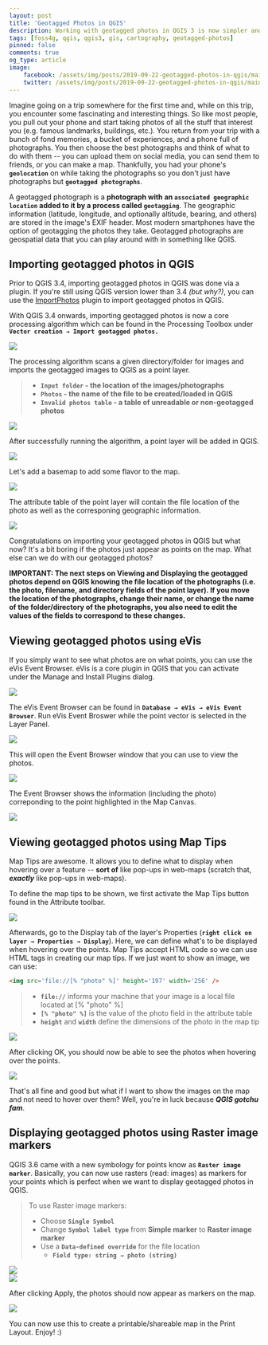 ```yaml
---
layout: post
title: 'Geotagged Photos in QGIS'
description: Working with geotagged photos in QGIS 3 is now simpler and easier. :)
tags: [foss4g, qgis, qgis3, gis, cartography, geotagged-photos]
pinned: false
comments: true
og_type: article
image:
    facebook: /assets/img/posts/2019-09-22-geotagged-photos-in-qgis/main.png
    twitter: /assets/img/posts/2019-09-22-geotagged-photos-in-qgis/main.png
---
```


Imagine going on a trip somewhere for the first time and, while on this trip, you encounter some fascinating and interesting things. So like most people, you pull out your phone and start taking photos of all the stuff that interest you (e.g. famous landmarks, buildings, etc.). You return from your trip with a bunch of fond memories, a bucket of experiences, and a phone full of photographs. You then choose the best photographs and think of what to do with them -- you can upload them on social media, you can send them to friends, or you can make a map. Thankfully, you had your phone's **```geolocation```** on while taking the photographs so you don't just have photographs but **```geotagged photographs```**.

A geotagged photograph is a **photograph with an ```associated geographic location``` added to it by a process called ```geotagging```**. The geographic information (latitude, longitude, and optionally altitude, bearing, and others) are stored in the image's EXIF header. Most modern smartphones have the option of geotagging the photos they take. Geotagged photographs are geospatial data that you can play around with in something like QGIS.

## Importing geotagged photos in QGIS
Prior to QGIS 3.4, importing geotagged photos in QGIS was done via a plugin. If you're still using QGIS version lower than 3.4 *(but why?)*, you can use the [ImportPhotos](https://plugins.qgis.org/plugins/ImportPhotos/) plugin to import geotagged photos in QGIS.

With QGIS 3.4 onwards, importing geotagged photos is now a core processing algorithm which can be found in the Processing Toolbox under **```Vector creation → Import geotagged photos.```**

<div class='col-lg-12 img-container'><img class='img-fluid post-img img-shadow' src='{{ site.baseurl }}/assets/img/posts/2019-09-22-geotagged-photos-in-qgis/import-geotagged-processing.png'></div>

The processing algorithm scans a given directory/folder for images and imports the geotagged images to QGIS as a point layer.

>* **```Input folder``` - the location of the images/photographs**
>* **```Photos``` - the name of the file to be created/loaded in QGIS**
>* **```Invalid photos table``` - a table of unreadable or non-geotagged photos**

<div class='col-lg-12 img-container'><img class='img-fluid post-img img-shadow' src='{{ site.baseurl }}/assets/img/posts/2019-09-22-geotagged-photos-in-qgis/import-geotagged-processing-1.png'></div>

After successfully running the algorithm, a point layer will be added in QGIS.

<div class='col-lg-12 img-container'><img class='img-fluid post-img img-shadow' src='{{ site.baseurl }}/assets/img/posts/2019-09-22-geotagged-photos-in-qgis/import-geotagged.png'></div>

Let's add a basemap to add some flavor to the map.
<div class='col-lg-12 img-container'><img class='img-fluid post-img img-shadow' src='{{ site.baseurl }}/assets/img/posts/2019-09-22-geotagged-photos-in-qgis/import-geotagged-1.png'></div>

The attribute table of the point layer will contain the file location of the photo as well as the corresponing geographic information.

<div class='col-lg-12 img-container'><img class='img-fluid post-img img-shadow' src='{{ site.baseurl }}/assets/img/posts/2019-09-22-geotagged-photos-in-qgis/import-geotagged-attr.png'></div>

Congratulations on importing your geotagged photos in QGIS but what now? It's a bit boring if the photos just appear as points on the map. What else can we do with our geotagged photos?

**IMPORTANT: The next steps on Viewing and Displaying the geotagged photos depend on QGIS knowing the file location of the photographs (i.e. the photo, filename, and directory fields of the point layer). If you move the location of the photographs, change their name, or change the name of the folder/directory of the photographs, you also need to edit the values of the fields to correspond to these changes.**

## Viewing geotagged photos using eVis
If you simply want to see what photos are on what points, you can use the eVis Event Browser. eVis is a core plugin in QGIS that you can activate under the Manage and Install Plugins dialog.

<div class='col-lg-12 img-container'><img class='img-fluid post-img img-shadow' src='{{ site.baseurl }}/assets/img/posts/2019-09-22-geotagged-photos-in-qgis/evis-plugin.png'></div>

The eVis Event Browser can be found in **```Database → eVis → eVis Event Browser```**. Run eVis Event Broswer while the point vector is selected in the Layer Panel.

<div class='col-lg-12 img-container'><img class='img-fluid post-img img-shadow' src='{{ site.baseurl }}/assets/img/posts/2019-09-22-geotagged-photos-in-qgis/evis-run.png'></div>

This will open the Event Browser window that you can use to view the photos.

<div class='col-lg-12 img-container'><img class='img-fluid post-img img-shadow' src='{{ site.baseurl }}/assets/img/posts/2019-09-22-geotagged-photos-in-qgis/evis.png'></div>

The Event Browser shows the information (including the photo) correponding to the point highlighted in the Map Canvas.

<div class='col-lg-12 img-container'><img class='img-fluid post-img img-shadow' src='{{ site.baseurl }}/assets/img/posts/2019-09-22-geotagged-photos-in-qgis/evis.gif'></div>

## Viewing geotagged photos using Map Tips
Map Tips are awesome. It allows you to define what to display when hovering over a feature -- **sort of** like pop-ups in web-maps (scratch that, **_exactly_** like pop-ups in web-maps).

To define the map tips to be shown, we first activate the Map Tips button found in the Attribute toolbar.

<div class='col-lg-12 img-container'><img class='img-fluid post-img img-shadow' src='{{ site.baseurl }}/assets/img/posts/2019-09-22-geotagged-photos-in-qgis/maptips-toolbar.png'></div>

Afterwards, go to the Display tab of the layer's Properties (**```right click on layer → Properties → Display```**). Here, we can define what's to be displayed when hovering over the points. Map Tips accept HTML code so we can use HTML tags in creating our map tips. If we just want to show an image, we can use:

``` html
<img src='file://[% "photo" %]' height='197' width='256' />
```

>* **```file://```** informs your machine that your image is a local file located at [% "photo" %]
>* **```[% "photo" %]```** is the value of the photo field in the attribute table
>* **```height```** and **```width```** define the dimensions of the photo in the map tip

<div class='col-lg-12 img-container'><img class='img-fluid post-img img-shadow' src='{{ site.baseurl }}/assets/img/posts/2019-09-22-geotagged-photos-in-qgis/maptips.png'></div>

After clicking OK, you should now be able to see the photos when hovering over the points.

<div class='col-lg-12 img-container'><img class='img-fluid post-img img-shadow' src='{{ site.baseurl }}/assets/img/posts/2019-09-22-geotagged-photos-in-qgis/maptips.gif'></div>

That's all fine and good but what if I want to show the images on the map and not need to hover over them? Well, you're in luck because **_QGIS gotchu fam_**.

## Displaying geotagged photos using Raster image markers
QGIS 3.6 came with a new symbology for points know as **```Raster image marker```**. Basically, you can now use rasters (read: images) as markers for your points which is perfect when we want to display geotagged photos in QGIS.

> To use Raster image markers:
>* Choose **```Single Symbol```**
>* Change **```Symbol label type```** from **Simple marker** to **Raster image marker**
>* Use a **```Data-defined override```** for the file location
>   * **```Field type: string → photo (string)```**

<div class='row'>
<div class='col-md-6 col-sm-12 img-container'><img class='img-fluid post-img img-shadow' src='{{ site.baseurl }}/assets/img/posts/2019-09-22-geotagged-photos-in-qgis/raster-symbol-layer-type.png'></div>

<div class='col-md-6 col-sm-12 img-container'><img class='img-fluid post-img img-shadow' src='{{ site.baseurl }}/assets/img/posts/2019-09-22-geotagged-photos-in-qgis/raster-data-defined.png'></div>
</div>

After clicking Apply, the photos should now appear as markers on the map.

<div class='col-lg-12 img-container'><img class='img-fluid post-img img-shadow' src='{{ site.baseurl }}/assets/img/posts/2019-09-22-geotagged-photos-in-qgis/raster-image-marker.png'></div>

You can now use this to create a printable/shareable map in the Print Layout. Enjoy! :)
